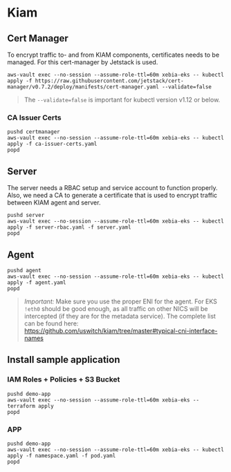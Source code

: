 # Kiam

## Cert Manager

To encrypt traffic to- and from KIAM components, certificates needs to be managed. For this cert-manager by Jetstack is used.

```
aws-vault exec --no-session --assume-role-ttl=60m xebia-eks -- kubectl apply -f https://raw.githubusercontent.com/jetstack/cert-manager/v0.7.2/deploy/manifests/cert-manager.yaml --validate=false
```

> The `--validate=false` is important for kubectl version v1.12 or below.

### CA Issuer Certs

```
pushd certmanager
aws-vault exec --no-session --assume-role-ttl=60m xebia-eks -- kubectl apply -f ca-issuer-certs.yaml
popd
```

## Server

The server needs a RBAC setup and service account to function properly. Also, we need a CA to generate a certificate that is used to encrypt traffic between KIAM agent and server.

```
pushd server
aws-vault exec --no-session --assume-role-ttl=60m xebia-eks -- kubectl apply -f server-rbac.yaml -f server.yaml
popd
```

## Agent

```
pushd agent
aws-vault exec --no-session --assume-role-ttl=60m xebia-eks -- kubectl apply -f agent.yaml
popd
```

> *Important:* Make sure you use the proper ENI for the agent. For EKS `!eth0` should be good enough, as all traffic on other NICS will be intercepted (if they are for the metadata service). The complete list can be found here: https://github.com/uswitch/kiam/tree/master#typical-cni-interface-names

## Install sample application

### IAM Roles + Policies + S3 Bucket

```
pushd demo-app
aws-vault exec --no-session --assume-role-ttl=60m xebia-eks -- terraform apply
popd
```

### APP

```
pushd demo-app
aws-vault exec --no-session --assume-role-ttl=60m xebia-eks -- kubectl apply -f namespace.yaml -f pod.yaml
popd
```

